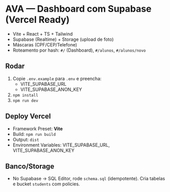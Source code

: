 # AVA — Dashboard com Supabase (Vercel Ready)

- Vite + React + TS + Tailwind
- Supabase (Realtime) + Storage (upload de foto)
- Máscaras (CPF/CEP/Telefone)
- Roteamento por hash: `#/` (Dashboard), `#/alunos`, `#/alunos/novo`

## Rodar
1) Copie `.env.example` para `.env` e preencha:
   - VITE_SUPABASE_URL
   - VITE_SUPABASE_ANON_KEY
2) `npm install`
3) `npm run dev`

## Deploy Vercel
- Framework Preset: **Vite**
- Build: `npm run build`
- Output: `dist`
- Environment Variables: VITE_SUPABASE_URL, VITE_SUPABASE_ANON_KEY

## Banco/Storage
- No Supabase → SQL Editor, rode `schema.sql` (idempotente). Cria tabelas e bucket `students` com policies.
